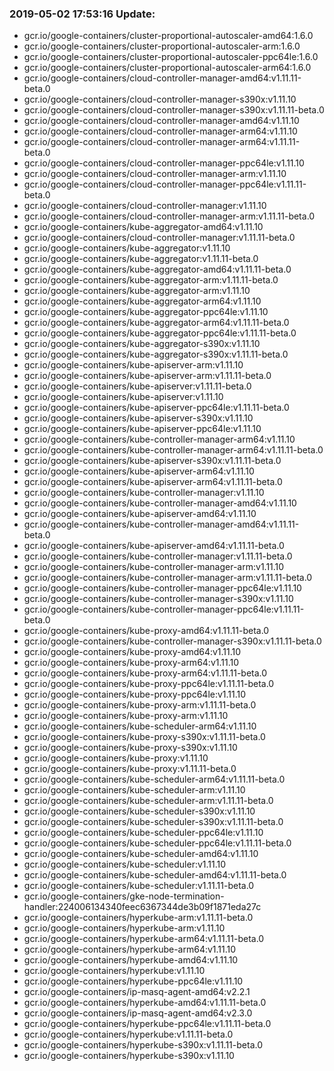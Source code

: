 ### 2019-05-02 17:53:16 Update:

- gcr.io/google-containers/cluster-proportional-autoscaler-amd64:1.6.0
- gcr.io/google-containers/cluster-proportional-autoscaler-arm:1.6.0
- gcr.io/google-containers/cluster-proportional-autoscaler-ppc64le:1.6.0
- gcr.io/google-containers/cluster-proportional-autoscaler-arm64:1.6.0
- gcr.io/google-containers/cloud-controller-manager-amd64:v1.11.11-beta.0
- gcr.io/google-containers/cloud-controller-manager-s390x:v1.11.10
- gcr.io/google-containers/cloud-controller-manager-s390x:v1.11.11-beta.0
- gcr.io/google-containers/cloud-controller-manager-amd64:v1.11.10
- gcr.io/google-containers/cloud-controller-manager-arm64:v1.11.10
- gcr.io/google-containers/cloud-controller-manager-arm64:v1.11.11-beta.0
- gcr.io/google-containers/cloud-controller-manager-ppc64le:v1.11.10
- gcr.io/google-containers/cloud-controller-manager-arm:v1.11.10
- gcr.io/google-containers/cloud-controller-manager-ppc64le:v1.11.11-beta.0
- gcr.io/google-containers/cloud-controller-manager:v1.11.10
- gcr.io/google-containers/cloud-controller-manager-arm:v1.11.11-beta.0
- gcr.io/google-containers/kube-aggregator-amd64:v1.11.10
- gcr.io/google-containers/cloud-controller-manager:v1.11.11-beta.0
- gcr.io/google-containers/kube-aggregator:v1.11.10
- gcr.io/google-containers/kube-aggregator:v1.11.11-beta.0
- gcr.io/google-containers/kube-aggregator-amd64:v1.11.11-beta.0
- gcr.io/google-containers/kube-aggregator-arm:v1.11.11-beta.0
- gcr.io/google-containers/kube-aggregator-arm:v1.11.10
- gcr.io/google-containers/kube-aggregator-arm64:v1.11.10
- gcr.io/google-containers/kube-aggregator-ppc64le:v1.11.10
- gcr.io/google-containers/kube-aggregator-arm64:v1.11.11-beta.0
- gcr.io/google-containers/kube-aggregator-ppc64le:v1.11.11-beta.0
- gcr.io/google-containers/kube-aggregator-s390x:v1.11.10
- gcr.io/google-containers/kube-aggregator-s390x:v1.11.11-beta.0
- gcr.io/google-containers/kube-apiserver-arm:v1.11.10
- gcr.io/google-containers/kube-apiserver-arm:v1.11.11-beta.0
- gcr.io/google-containers/kube-apiserver:v1.11.11-beta.0
- gcr.io/google-containers/kube-apiserver:v1.11.10
- gcr.io/google-containers/kube-apiserver-ppc64le:v1.11.11-beta.0
- gcr.io/google-containers/kube-apiserver-s390x:v1.11.10
- gcr.io/google-containers/kube-apiserver-ppc64le:v1.11.10
- gcr.io/google-containers/kube-controller-manager-arm64:v1.11.10
- gcr.io/google-containers/kube-controller-manager-arm64:v1.11.11-beta.0
- gcr.io/google-containers/kube-apiserver-s390x:v1.11.11-beta.0
- gcr.io/google-containers/kube-apiserver-arm64:v1.11.10
- gcr.io/google-containers/kube-apiserver-arm64:v1.11.11-beta.0
- gcr.io/google-containers/kube-controller-manager:v1.11.10
- gcr.io/google-containers/kube-controller-manager-amd64:v1.11.10
- gcr.io/google-containers/kube-apiserver-amd64:v1.11.10
- gcr.io/google-containers/kube-controller-manager-amd64:v1.11.11-beta.0
- gcr.io/google-containers/kube-apiserver-amd64:v1.11.11-beta.0
- gcr.io/google-containers/kube-controller-manager:v1.11.11-beta.0
- gcr.io/google-containers/kube-controller-manager-arm:v1.11.10
- gcr.io/google-containers/kube-controller-manager-arm:v1.11.11-beta.0
- gcr.io/google-containers/kube-controller-manager-ppc64le:v1.11.10
- gcr.io/google-containers/kube-controller-manager-s390x:v1.11.10
- gcr.io/google-containers/kube-controller-manager-ppc64le:v1.11.11-beta.0
- gcr.io/google-containers/kube-proxy-amd64:v1.11.11-beta.0
- gcr.io/google-containers/kube-controller-manager-s390x:v1.11.11-beta.0
- gcr.io/google-containers/kube-proxy-amd64:v1.11.10
- gcr.io/google-containers/kube-proxy-arm64:v1.11.10
- gcr.io/google-containers/kube-proxy-arm64:v1.11.11-beta.0
- gcr.io/google-containers/kube-proxy-ppc64le:v1.11.11-beta.0
- gcr.io/google-containers/kube-proxy-ppc64le:v1.11.10
- gcr.io/google-containers/kube-proxy-arm:v1.11.11-beta.0
- gcr.io/google-containers/kube-proxy-arm:v1.11.10
- gcr.io/google-containers/kube-scheduler-arm64:v1.11.10
- gcr.io/google-containers/kube-proxy-s390x:v1.11.11-beta.0
- gcr.io/google-containers/kube-proxy-s390x:v1.11.10
- gcr.io/google-containers/kube-proxy:v1.11.10
- gcr.io/google-containers/kube-proxy:v1.11.11-beta.0
- gcr.io/google-containers/kube-scheduler-arm64:v1.11.11-beta.0
- gcr.io/google-containers/kube-scheduler-arm:v1.11.10
- gcr.io/google-containers/kube-scheduler-arm:v1.11.11-beta.0
- gcr.io/google-containers/kube-scheduler-s390x:v1.11.10
- gcr.io/google-containers/kube-scheduler-s390x:v1.11.11-beta.0
- gcr.io/google-containers/kube-scheduler-ppc64le:v1.11.10
- gcr.io/google-containers/kube-scheduler-ppc64le:v1.11.11-beta.0
- gcr.io/google-containers/kube-scheduler-amd64:v1.11.10
- gcr.io/google-containers/kube-scheduler:v1.11.10
- gcr.io/google-containers/kube-scheduler-amd64:v1.11.11-beta.0
- gcr.io/google-containers/kube-scheduler:v1.11.11-beta.0
- gcr.io/google-containers/gke-node-termination-handler:224006134340feec6367344de3b09f1871eda27c
- gcr.io/google-containers/hyperkube-arm:v1.11.11-beta.0
- gcr.io/google-containers/hyperkube-arm:v1.11.10
- gcr.io/google-containers/hyperkube-arm64:v1.11.11-beta.0
- gcr.io/google-containers/hyperkube-arm64:v1.11.10
- gcr.io/google-containers/hyperkube-amd64:v1.11.10
- gcr.io/google-containers/hyperkube:v1.11.10
- gcr.io/google-containers/hyperkube-ppc64le:v1.11.10
- gcr.io/google-containers/ip-masq-agent-amd64:v2.2.1
- gcr.io/google-containers/hyperkube-amd64:v1.11.11-beta.0
- gcr.io/google-containers/ip-masq-agent-amd64:v2.3.0
- gcr.io/google-containers/hyperkube-ppc64le:v1.11.11-beta.0
- gcr.io/google-containers/hyperkube:v1.11.11-beta.0
- gcr.io/google-containers/hyperkube-s390x:v1.11.11-beta.0
- gcr.io/google-containers/hyperkube-s390x:v1.11.10
